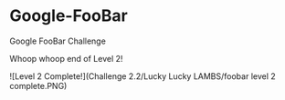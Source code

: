 # Google-FooBar
Google FooBar Challenge

Whoop whoop end of Level 2!

![Level 2 Complete!](Challenge 2.2/Lucky Lucky LAMBS/foobar level 2 complete.PNG)
